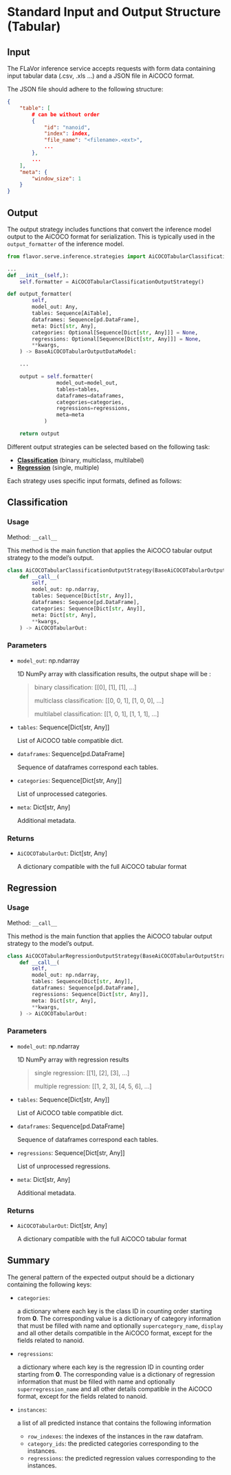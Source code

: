 # Standard Input and Output Structure (Tabular)

## Input
The FLaVor inference service accepts requests with form data containing input tabular data (.csv, .xls ...) and a JSON file in AiCOCO format.

The JSON file should adhere to the following structure:

```json
{
    "table": [
        # can be without order
        {
            "id": "nanoid",
            "index": index,
            "file_name": "<filename>.<ext>",
            ...
        },
        ...
    ],
    "meta": {
        "window_size": 1
    }
}
```

## Output
The output strategy includes functions that convert the inference model output to the AiCOCO format for serialization. This is typically used in the `output_formatter` of the inference model.

```python
from flavor.serve.inference.strategies import AiCOCOTabularClassificationOutputStrategy

...
def __init__(self,):
    self.formatter = AiCOCOTabularClassificationOutputStrategy()

def output_formatter(
        self,
        model_out: Any,
        tables: Sequence[AiTable],
        dataframes: Sequence[pd.DataFrame],
        meta: Dict[str, Any],
        categories: Optional[Sequence[Dict[str, Any]]] = None,
        regressions: Optional[Sequence[Dict[str, Any]]] = None,
        **kwargs,
    ) -> BaseAiCOCOTabularOutputDataModel:

    ...

    output = self.formatter(
                model_out=model_out,
                tables=tables,
                dataframes=dataframes,
                categories=categories,
                regressions=regressions,
                meta=meta
            )

    return output
```

Different output strategies can be selected based on the following task:

* [**Classification**](https://github.com/ailabstw/FLaVor/blob/fdf806dd574059fff2a03427596ea73814bfc5cc/flavor/serve/inference/strategies/aicoco_strategy.py#L808)  (binary, multiclass, multilabel)
* [**Regression**](https://github.com/ailabstw/FLaVor/blob/fdf806dd574059fff2a03427596ea73814bfc5cc/flavor/serve/inference/strategies/aicoco_strategy.py#L889) (single, multiple)


Each strategy uses specific input formats, defined as follows:


## Classification

### **Usage**
Method: `__call__`

This method is the main function that applies the AiCOCO tabular output strategy to the model’s output.


```python
class AiCOCOTabularClassificationOutputStrategy(BaseAiCOCOTabularOutputStrategy):
    def __call__(
        self,
        model_out: np.ndarray,
        tables: Sequence[Dict[str, Any]],
        dataframes: Sequence[pd.DataFrame],
        categories: Sequence[Dict[str, Any]],
        meta: Dict[str, Any],
        **kwargs,
    ) -> AiCOCOTabularOut:
```

### Parameters
- `model_out`: np.ndarray

   1D NumPy array with classification results, the output shape will be :

   > binary classification: [[0], [1], [1], ...]
   >
   > multiclass classification: [[0, 0, 1], [1, 0, 0], ...]
   >
   > multilabel classification: [[1, 0, 1], [1, 1, 1], ...]



- `tables`: Sequence[Dict[str, Any]]

   List of AiCOCO table compatible dict.

- `dataframes`: Sequence[pd.DataFrame]

   Sequence of dataframes correspond each tables.

- `categories`: Sequence[Dict[str, Any]]

   List of unprocessed categories.

- `meta`: Dict[str, Any]

   Additional metadata.

### Returns
- `AiCOCOTabularOut`: Dict[str, Any]

   A dictionary compatible with the full AiCOCO tabular format


## Regression

### **Usage**
Method: `__call__`

This method is the main function that applies the AiCOCO tabular output strategy to the model’s output.


```python
class AiCOCOTabularRegressionOutputStrategy(BaseAiCOCOTabularOutputStrategy):
    def __call__(
        self,
        model_out: np.ndarray,
        tables: Sequence[Dict[str, Any]],
        dataframes: Sequence[pd.DataFrame],
        regressions: Sequence[Dict[str, Any]],
        meta: Dict[str, Any],
        **kwargs,
    ) -> AiCOCOTabularOut:
```

### Parameters
- `model_out`: np.ndarray

   1D NumPy array with regression results

   > single regression: [[1], [2], [3], ...]
   >
   > multiple regression: [[1, 2, 3], [4, 5, 6], ...]

- `tables`: Sequence[Dict[str, Any]]

   List of AiCOCO table compatible dict.

- `dataframes`: Sequence[pd.DataFrame]

   Sequence of dataframes correspond each tables.

- `regressions`: Sequence[Dict[str, Any]]

   List of unprocessed regressions.

- `meta`: Dict[str, Any]

   Additional metadata.

### Returns
- `AiCOCOTabularOut`: Dict[str, Any]

   A dictionary compatible with the full AiCOCO tabular format


## Summary
The general pattern of the expected output should be a dictionary containing the following keys:

* `categories`:

   a dictionary where each key is the class ID in counting order starting from **0**.
   The corresponding value is a dictionary of category information that must be filled with name and optionally `supercategory_name`, `display` and all other details compatible in the AiCOCO format, except for the fields related to nanoid.

* `regressions`:

   a dictionary where each key is the regression ID in counting order starting from **0**.
   The corresponding value is a dictionary of regression information that must be filled with name and optionally `superregression_name` and all other details compatible in the AiCOCO format, except for the fields related to nanoid.

* `instances`:

   a list of all predicted instance that contains the following information
   * `row_indexes`: the indexes of the instances in the raw datafram.
   * `category_ids`: the predicted categories corresponding to the instances.
   * `regressions`: the predicted regression values corresponding to the instances.

